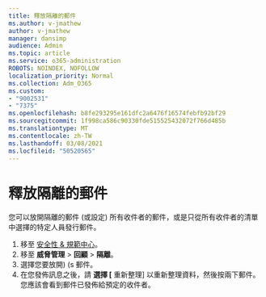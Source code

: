 ```yaml
---
title: 釋放隔離的郵件
ms.author: v-jmathew
author: v-jmathew
manager: dansimp
audience: Admin
ms.topic: article
ms.service: o365-administration
ROBOTS: NOINDEX, NOFOLLOW
localization_priority: Normal
ms.collection: Adm_O365
ms.custom:
- "9002531"
- "7375"
ms.openlocfilehash: b8fe293295e161dfc2a6476f16574febfb92bf29
ms.sourcegitcommit: 1f998ca586c90330fde515525432072f766d485b
ms.translationtype: MT
ms.contentlocale: zh-TW
ms.lasthandoff: 03/08/2021
ms.locfileid: "50520565"
---
```

# <a name="release-quarantined-messages"></a>釋放隔離的郵件

您可以放開隔離的郵件 (或設定) 所有收件者的郵件，或是只從所有收件者的清單中選擇的特定人員發行郵件。

1. 移至 [安全性 & 規範中心](https://go.microsoft.com/fwlink/p/?linkid=2077143)。
2. 移至 **威脅管理**  >  **回顧**  >  **隔離**。
3. 選擇您要放開)  (s 郵件。
4. 在您發佈訊息之後，請 **選擇 [** 重新整理] 以重新整理資料，然後按兩下郵件。 您應該會看到郵件已發佈給預定的收件者。
